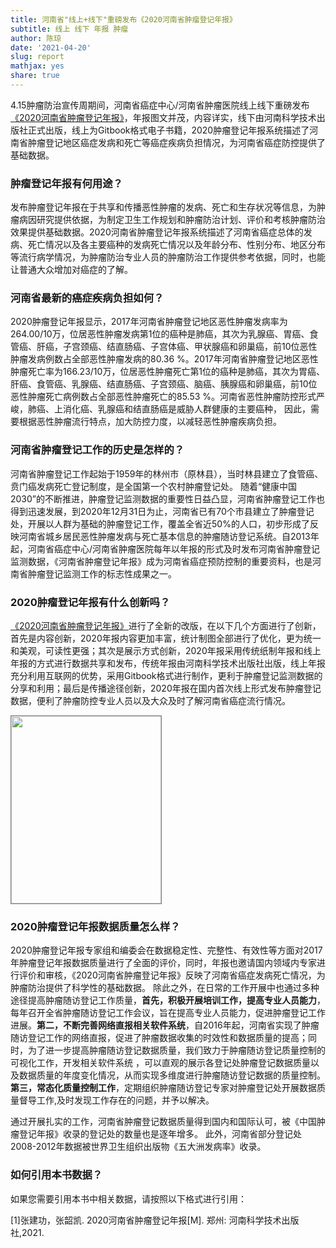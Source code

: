 ```yaml
---
title: 河南省"线上+线下"重磅发布《2020河南省肿瘤登记年报》
subtitle: 线上 线下 年报 肿瘤
author: 陈琼
date: '2021-04-20'
slug: report
mathjax: yes
share: true
---
```


4.15肿瘤防治宣传周期间，河南省癌症中心/河南省肿瘤医院线上线下重磅发布[《2020河南省肿瘤登记年报》](http://www.anti-cancer.com.cn/Sites/ereport/2020/Index.html)，年报图文并茂，内容详实，线下由河南科学技术出版社正式出版，线上为Gitbook格式电子书籍，2020肿瘤登记年报系统描述了河南省肿瘤登记地区癌症发病和死亡等癌症疾病负担情况，为河南省癌症防控提供了基础数据。

### 肿瘤登记年报有何用途？

发布肿瘤登记年报在于共享和传播恶性肿瘤的发病、死亡和生存状况等信息，为肿瘤病因研究提供依据，为制定卫生工作规划和肿瘤防治计划、评价和考核肿瘤防治效果提供基础数据。2020河南省肿瘤登记年报系统描述了河南省癌症总体的发病、死亡情况以及各主要癌种的发病死亡情况以及年龄分布、性别分布、地区分布等流行病学情况，为肿瘤防治专业人员的肿瘤防治工作提供参考依据，同时，也能让普通大众增加对癌症的了解。

### 河南省最新的癌症疾病负担如何？
2020肿瘤登记年报显示，2017年河南省肿瘤登记地区恶性肿瘤发病率为264.00/10万，位居恶性肿瘤发病第1位的癌种是肺癌，其次为乳腺癌、胃癌、食管癌、肝癌，子宫颈癌、结直肠癌、子宫体癌、甲状腺癌和卵巢癌，前10位恶性肿瘤发病例数占全部恶性肿瘤发病的80.36 %。2017年河南省肿瘤登记地区恶性肿瘤死亡率为166.23/10万，位居恶性肿瘤死亡第1位的癌种是肺癌，其次为胃癌、肝癌、食管癌、乳腺癌、结直肠癌、子宫颈癌、脑癌、胰腺癌和卵巢癌，前10位恶性肿瘤死亡病例数占全部恶性肿瘤死亡的85.53 %。河南省恶性肿瘤防控形式严峻，肺癌、上消化癌、乳腺癌和结直肠癌是威胁人群健康的主要癌种， 因此，需要根据恶性肿瘤流行特点，加大防控力度，以减轻恶性肿瘤疾病负担。

### 河南省肿瘤登记工作的历史是怎样的？
河南省肿瘤登记工作起始于1959年的林州市（原林县），当时林县建立了食管癌、贲门癌发病死亡登记制度，是全国第一个农村肿瘤登记处。 随着“健康中国2030”的不断推进，肿瘤登记监测数据的重要性日益凸显，河南省肿瘤登记工作也得到迅速发展，到2020年12月31日为止，河南省已有70个市县建立了肿瘤登记处，开展以人群为基础的肿瘤登记工作，覆盖全省近50%的人口，初步形成了反映河南省城乡居民恶性肿瘤发病与死亡基本信息的肿瘤随访登记系统。自2013年起，河南省癌症中心/河南省肿瘤医院每年以年报的形式及时发布河南省肿瘤登记监测数据，《河南省肿瘤登记年报》成为河南省癌症预防控制的重要资料，也是河南省肿瘤登记监测工作的标志性成果之一。

### 2020肿瘤登记年报有什么创新吗？ 
[《2020河南省肿瘤登记年报》](http://www.anti-cancer.com.cn/Sites/ereport/2020/Index.html)进行了全新的改版，在以下几个方面进行了创新，首先是内容创新，2020年报内容更加丰富，统计制图全部进行了优化，更为统一和美观，可读性更强；其次是展示方式创新，2020年报采用传统纸制年报和线上年报的方式进行数据共享和发布，传统年报由河南科学技术出版社出版，线上年报充分利用互联网的优势，采用Gitbook格式进行制作，更利于肿瘤登记监测数据的分享和利用；最后是传播途径创新，2020年报在国内首次线上形式发布肿瘤登记数据，便利了肿瘤防控专业人员以及大众及时了解河南省癌症流行情况。
  
<a href="http://www.anti-cancer.com.cn/Sites/ereport/2020/Index.html">
<img src="https://www.chenq.site/images/cover/2020.jpg" width="240" height="300" border="0" style="border:1px solid gray"/></a>

### 2020肿瘤登记年报数据质量怎么样？
2020肿瘤登记年报专家组和编委会在数据稳定性、完整性、有效性等方面对2017年肿瘤登记年报数据质量进行了全面的评价，同时，年报也邀请国内领域内专家进行评价和审核，《2020河南省肿瘤登记年报》反映了河南省癌症发病死亡情况，为肿瘤防治提供了科学性的基础数据。
除此之外，在日常的工作开展中也通过多种途径提高肿瘤随访登记工作质量，**首先，积极开展培训工作，提高专业人员能力**，每年召开全省肿瘤随访登记工作会议，旨在提高专业人员能力，促进肿瘤登记工作进展。**第二，不断完善网络直报相关软件系统**，自2016年起，河南省实现了肿瘤随访登记工作的网络直报，促进了肿瘤数据收集的时效性和数据质量的提高；同时，为了进一步提高肿瘤随访登记数据质量，我们致力于肿瘤随访登记质量控制的可视化工作，开发相关软件系统 ，可以直观的展示各登记处肿瘤登记数据质量以及数据质量的年度变化情况，从而实现多维度进行肿瘤随访登记数据的质量控制。
**第三，常态化质量控制工作**，定期组织肿瘤随访登记专家对肿瘤登记处开展数据质量督导工作,及时发现工作存在的问题，并予以解决。

通过开展扎实的工作，河南省肿瘤登记数据质量得到国内和国际认可，被《中国肿瘤登记年报》收录的登记处的数量也是逐年增多。 此外，河南省部分登记处2008-2012年数据被世界卫生组织出版物《五大洲发病率》收录。

### 如何引用本书数据？
如果您需要引用本书中相关数据，请按照以下格式进行引用：

[1]张建功，张韶凯. 2020河南省肿瘤登记年报[M]. 郑州: 河南科学技术出版社,2021.
<br>
<br>



